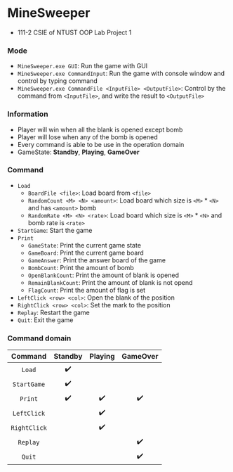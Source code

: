 MineSweeper
===
- 111-2 CSIE of NTUST OOP Lab Project 1

### Mode
- `MineSweeper.exe GUI`: Run the game with GUI
- `MineSweeper.exe CommandInput`: Run the game with console window and control by typing command
- `MineSweeper.exe CommandFile <InputFile> <OutputFile>`: Control by the command from `<InputFile>`, and write the result to `<OutputFile>`

### Information
- Player will win when all the blank is opened except bomb
- Player will lose when any of the bomb is opened
- Every command is able to be use in the operation domain
- GameState: **Standby**, **Playing**, **GameOver**

### Command
- `Load`
  - `BoardFile <file>`: Load board from `<file>`
  - `RandomCount <M> <N> <amount>`: Load board which size is `<M>` * `<N>` and has `<amount>` bomb
  - `RandomRate <M> <N> <rate>`: Load board which size is `<M>` * `<N>` and bomb rate is `<rate>`
- `StartGame`: Start the game
- `Print`
  - `GameState`: Print the current game state
  - `GameBoard`: Print the current game board
  - `GameAnswer`: Print the answer board of the game
  - `BombCount`: Print the amount of bomb
  - `OpenBlankCount`: Print the amount of blank is opened
  - `RemainBlankCount`: Print the amount of blank is not opend
  - `FlagCount`: Print the amount of flag is set
- `LeftClick <row> <col>`: Open the blank of the position
- `RightClick <row> <col>`: Set the mark to the position
- `Replay`: Restart the game
- `Quit`: Exit the game

### Command domain
| Command | Standby | Playing | GameOver |
| :-----: | :-----: | :-----: | :------: |
| `Load` | ✔️ | | |
| `StartGame` | ✔️ | | |
| `Print` | ✔️ | ✔️ | ✔️ |
| `LeftClick` | | ✔️ | |
| `RightClick` | | ✔️ | |
| `Replay` | | | ✔️ |
| `Quit` | | | ✔️ |